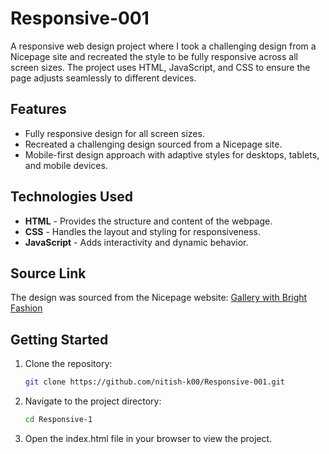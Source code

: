 # Responsive-001

A responsive web design project where I took a challenging design from a Nicepage site and recreated the style to be fully responsive across all screen sizes. The project uses HTML, JavaScript, and CSS to ensure the page adjusts seamlessly to different devices.

## Features
- Fully responsive design for all screen sizes.
- Recreated a challenging design sourced from a Nicepage site.
- Mobile-first design approach with adaptive styles for desktops, tablets, and mobile devices.

## Technologies Used
- **HTML** - Provides the structure and content of the webpage.
- **CSS** - Handles the layout and styling for responsiveness.
- **JavaScript** - Adds interactivity and dynamic behavior.

## Source Link
  The design was sourced from the Nicepage website: [Gallery with Bright Fashion](https://nicepage.com/website-design/preview/gallery-with-bright-fashion-460768)

## Getting Started

1. Clone the repository:
   ```bash
   git clone https://github.com/nitish-k00/Responsive-001.git

2. Navigate to the project directory:
   ```bash
   cd Responsive-1 

3. Open the index.html file in your browser to view the project.
